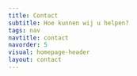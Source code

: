 ```yaml
---
title: Contact
subtitle: Hoe kunnen wij u helpen?
tags: nav
navtitle: contact
navorder: 5
visual: homepage-header
layout: contact
---
```

